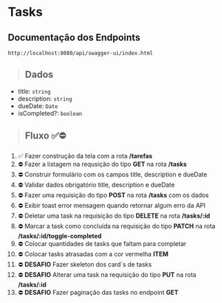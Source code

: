 # Tasks

## Documentação dos Endpoints

```sh
http://localhost:8080/api/swagger-ui/index.html
```

> ## Dados
* title: `string`
* description: `string`
* dueDate: `Date`
* isCompleted?: `boolean`

> ## Fluxo ✅⛔️
1. ✅ Fazer construção da tela com a rota **/tarefas**
2. ⛔️ Fazer a listagem na requsição do tipo **GET** na rota **/tasks**
3. ⛔️ Construir formulário com os campos title, description e dueDate
4. ⛔️ Validar dados obrigatório title, description e dueDate
5. ⛔️ Fazer uma requisição do tipo **POST** na rota **/tasks** com os dados
6. ⛔️ Exibir toast error mensagem quando retornar algum erro da API
7. ⛔️ Deletar uma task na requisição do tipo **DELETE** na rota **/tasks/:id**
8. ⛔️ Marcar a task como concluída na requisição do tipo **PATCH** na rota **/tasks/:id/toggle-completed**
9. ⛔️ Colocar quantidades de tasks que faltam para completar
10. ⛔️ Colocar tasks atrasadas com a cor vermelha **ITEM** 
11. ⛔️ **DESAFIO** Fazer skeleton dos card`s de tasks
12. ⛔️ **DESAFIO** Alterar uma task na requisição do tipo **PUT** na rota **/tasks/:id**
13. ⛔️ **DESAFIO** Fazer  paginação das tasks no endpoint **GET**



